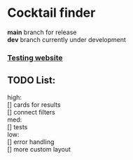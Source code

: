 # Cocktail finder

<b>main</b> branch for release<br>
<b>dev</b> branch  currently under development

### [Testing website](https://teh23.github.io/cocktail-finder/)

## TODO List:
high:<br>
[] cards for results<br>
[] connect filters<br> 
med:<br>
[] tests <br>
low:<br>
[] error handling<br>
[] more custom layout<br>

